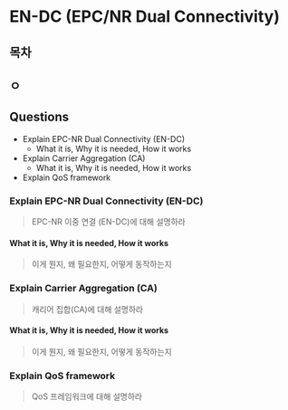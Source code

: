 # EN-DC (EPC/NR Dual Connectivity)

## 목차

## ㅇ

## Questions

- Explain EPC-NR Dual Connectivity (EN-DC)
  - What it is, Why it is needed, How it works
- Explain Carrier Aggregation (CA)
  - What it is, Why it is needed, How it works
- Explain QoS framework

### Explain EPC-NR Dual Connectivity (EN-DC)

> EPC-NR 이중 연결 (EN-DC)에 대해 설명하라

#### What it is, Why it is needed, How it works

> 이게 뭔지, 왜 필요한지, 어떻게 동작하는지

### Explain Carrier Aggregation (CA)

> 캐리어 집합(CA)에 대해 설명하라

#### What it is, Why it is needed, How it works

> 이게 뭔지, 왜 필요한지, 어떻게 동작하는지

### Explain QoS framework

> QoS 프레임워크에 대해 설명하라

